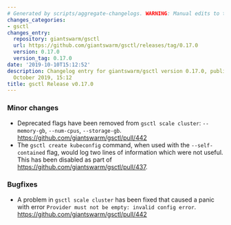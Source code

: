 ```yaml
---
# Generated by scripts/aggregate-changelogs. WARNING: Manual edits to this files will be overwritten.
changes_categories:
- gsctl
changes_entry:
  repository: giantswarm/gsctl
  url: https://github.com/giantswarm/gsctl/releases/tag/0.17.0
  version: 0.17.0
  version_tag: 0.17.0
date: '2019-10-10T15:12:52'
description: Changelog entry for giantswarm/gsctl version 0.17.0, published on 10
  October 2019, 15:12
title: gsctl Release v0.17.0
---
```


### Minor changes

- Deprecated flags have been removed from `gsctl scale cluster`: `--memory-gb`, `--num-cpus`, 
`--storage-gb`. https://github.com/giantswarm/gsctl/pull/442
- The `gsctl create kubeconfig` command, when used with the `--self-contained` flag, would log two lines of information which were not useful. This has been disabled as part of https://github.com/giantswarm/gsctl/pull/437.

### Bugfixes

- A problem in `gsctl scale cluster` has been fixed that caused a panic with error `Provider must not be empty: invalid config error`. https://github.com/giantswarm/gsctl/pull/442
